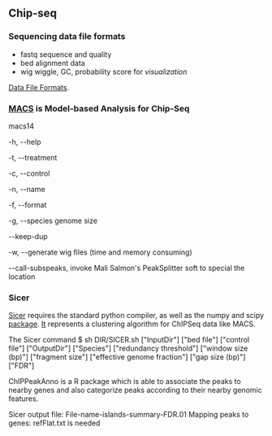 ## Chip-seq

### Sequencing data file formats
- fastq sequence and quality
- bed alignment data
- wig wiggle, GC, probability score for *visualization*

[Data File Formats](https://genome.ucsc.edu/FAQ/FAQformat.html).

### [MACS](http://liulab.dfci.harvard.edu/MACS/README.html) is Model-based Analysis for Chip-Seq

macs14 

-h, --help

-t, --treatment

-c, --control

-n, --name

-f, --format

-g, --species genome size

--keep-dup

-w, --generate wig files (time and memory consuming)

--call-subspeaks, invoke Mali Salmon's PeakSplitter soft to special the location


### Sicer

[Sicer](http://home.gwu.edu/~wpeng/Software.htm) requires the standard	python compiler, as well as the numpy and scipy [package](http://www.mybiosoftware.com/cluster-analysis/5397). 
[It](http://www.genomatix.de/online_help/help_regionminer/sicer.html) represents a clustering algorithm for ChIPSeq data like MACS.

The Sicer command
$ sh DIR/SICER.sh ["InputDir"] ["bed file"] ["control file"] ["OutputDir"] ["Species"] ["redundancy threshold"] ["window size (bp)"] ["fragment size"] ["effective genome fraction"] ["gap size (bp)"] ["FDR"]

ChIPPeakAnno is a R package which is able to associate the peaks to nearby genes and also categorize peaks according to their nearby genomic features.

Sicer output file: File-name-islands-summary-FDR.01
Mapping peaks to genes: refFlat.txt is needed 


